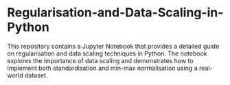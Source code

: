 # Regularisation-and-Data-Scaling-in-Python
This repository contains a Jupyter Notebook that provides a detailed guide on regularisation and data scaling techniques in Python. The notebook explores the importance of data scaling and demonstrates how to implement both standardisation and min-max normalisation using a real-world dataset.
